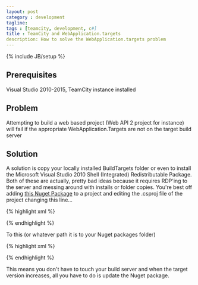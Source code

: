 ```yaml
---
layout: post
category : development
tagline: 
tags : [teamcity, development, c#]
title : TeamCity and WebApplication.targets
description: How to solve the WebApplication.targets problem
---
```

{% include JB/setup %}

## Prerequisites

Visual Studio 2010-2015, TeamCity instance installed 

## Problem

Attempting to build a web based project (Web API 2 project for instance) will fail if the appropriate WebApplication.Targets are not on the target build server

## Solution

A solution is copy your locally installed BuildTargets folder or even to install the Microsoft Visual Studio 2010 Shell (Integrated) Redistributable Package.  Both of these are actually, pretty bad ideas because it requires RDP'ing to the server and messing around with installs or folder copies.  You're best off adding [this Nuget Package](https://www.nuget.org/packages/MSBuild.Microsoft.VisualStudio.Web.targets/) to a project and editing the .csproj file of the project changing this line...

{% highlight xml %}

 <Import Project="$(VSToolsPath)\WebApplications\Microsoft.WebApplication.targets" Condition="'$(VSToolsPath)' != ''" />

{% endhighlight %}  

To this (or whatever path it is to your Nuget packages folder)

{% highlight xml %}

<Import Project="..\..\Packages\\MSBuild.Microsoft.VisualStudio.Web.targets.14.0.0\tools\VSToolsPath\WebApplications\Microsoft.WebApplication.targets" Condition="'$(VSToolsPath)' != ''" />

{% endhighlight %}  

This means you don't have to touch your build server and when the target version increases, all you have to do is update the Nuget package.
